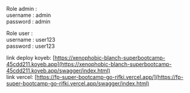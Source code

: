 Role admin : </br>
username : admin </br>
password : admin </br>

Role user : </br>
username : user123 </br>
password : user123 </br>

link deploy koyeb: [https://xenophobic-blanch-superbootcamp-45cdd211.koyeb.app](https://xenophobic-blanch-superbootcamp-45cdd211.koyeb.app/swagger/index.html) </br>
link vercel: [https://fp-super-bootcamp-go-rifki.vercel.app/](https://fp-super-bootcamp-go-rifki.vercel.app/swagger/index.html)